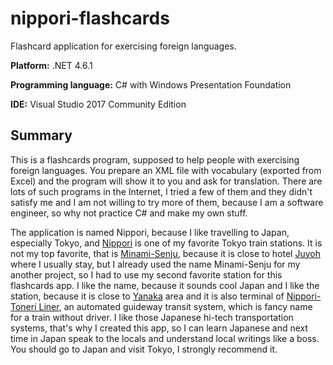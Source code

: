 # nippori-flashcards
Flashcard application for exercising foreign languages.

**Platform:** .NET 4.6.1

**Programming language:** C# with Windows Presentation Foundation

**IDE:** Visual Studio 2017 Community Edition

## Summary

This is a flashcards program, supposed to help people with exercising foreign languages. You prepare an XML file with vocabulary (exported from Excel) and the program will show it to you and ask for translation. There are lots of such programs in the Internet, I tried a few of them and they didn't satisfy me and I am not willing to try more of them, because I am a software engineer, so why not practice C# and make my own stuff.

The application is named Nippori, because I like travelling to Japan, especially Tokyo, and [Nippori](https://en.wikipedia.org/wiki/Nippori_Station) is one of my favorite Tokyo train stations. It is not my top favorite, that is [Minami-Senju](https://en.wikipedia.org/wiki/Minami-Senju_Station), because it is close to hotel [Juyoh](http://www.juyoh.co.jp/) where I usually stay, but I already used the name Minami-Senju for my another project, so I had to use my second favorite station for this flashcards app. I like the name, because it sounds cool Japan and I like the station, because it is close to [Yanaka](https://en.wikipedia.org/wiki/Yanaka_Cemetery) area and it is also terminal of [Nippori-Toneri Liner](https://en.wikipedia.org/wiki/Nippori-Toneri_Liner), an automated guideway transit system, which is fancy name for a train without driver. I like those Japanese hi-tech transportation systems, that's why I created this app, so I can learn Japanese and next time in Japan speak to the locals and understand local writings like a boss. You should go to Japan and visit Tokyo, I strongly recommend it.
